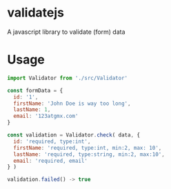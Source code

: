 # validatejs
A javascript library to validate (form) data

# Usage

```javascript
import Validator from './src/Validator'

const formData = {
  id: '1',
  firstName: 'John Doe is way too long',
  lastName: 1,
  email: '123atgmx.com'
}

const validation = Validator.check( data, {
  id: 'required, type:int',
  firstName: 'required, type:int, min:2, max: 10',
  lastName: 'required, type:string, min:2, max:10',
  email: 'required, email'
} )

validation.failed() -> true

```